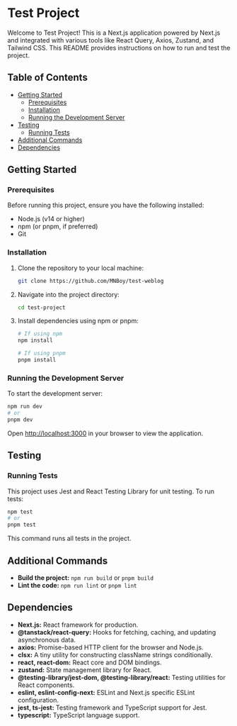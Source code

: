 # Test Project

Welcome to Test Project! This is a Next.js application powered by Next.js and integrated with various tools like React Query, Axios, Zustand, and Tailwind CSS. This README provides instructions on how to run and test the project.

## Table of Contents

- [Getting Started](#getting-started)
  - [Prerequisites](#prerequisites)
  - [Installation](#installation)
  - [Running the Development Server](#running-the-development-server)
- [Testing](#testing)
  - [Running Tests](#running-tests)
- [Additional Commands](#additional-commands)
- [Dependencies](#dependencies)

## Getting Started

### Prerequisites

Before running this project, ensure you have the following installed:

- Node.js (v14 or higher)
- npm (or pnpm, if preferred)
- Git

### Installation

1. Clone the repository to your local machine:

   ```bash
   git clone https://github.com/MNBoy/test-weblog
   ```

2. Navigate into the project directory:

   ```bash
   cd test-project
   ```

3. Install dependencies using npm or pnpm:

   ```bash
   # If using npm
   npm install

   # If using pnpm
   pnpm install
   ```

### Running the Development Server

To start the development server:

```bash
npm run dev
# or
pnpm dev
```

Open [http://localhost:3000](http://localhost:3000) in your browser to view the application.

## Testing

### Running Tests

This project uses Jest and React Testing Library for unit testing. To run tests:

```bash
npm test
# or
pnpm test
```

This command runs all tests in the project.

## Additional Commands

- **Build the project:** `npm run build` or `pnpm build`
- **Lint the code:** `npm run lint` or `pnpm lint`

## Dependencies

- **Next.js:** React framework for production.
- **@tanstack/react-query:** Hooks for fetching, caching, and updating asynchronous data.
- **axios:** Promise-based HTTP client for the browser and Node.js.
- **clsx:** A tiny utility for constructing className strings conditionally.
- **react, react-dom:** React core and DOM bindings.
- **zustand:** State management library for React.
- **@testing-library/jest-dom, @testing-library/react:** Testing utilities for React components.
- **eslint, eslint-config-next:** ESLint and Next.js specific ESLint configuration.
- **jest, ts-jest:** Testing framework and TypeScript support for Jest.
- **typescript:** TypeScript language support.
